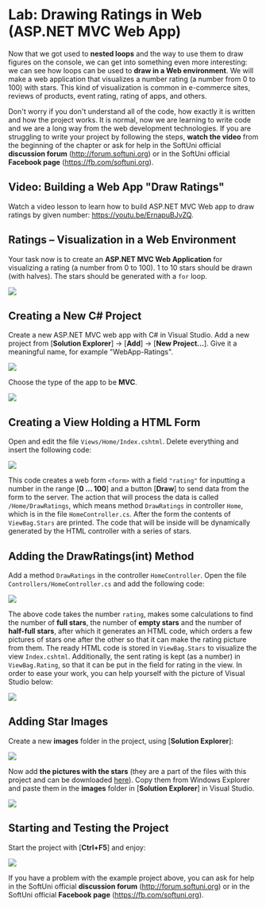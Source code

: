 # Lab: Drawing Ratings in Web (ASP.NET MVC Web App)

Now that we got used to **nested loops** and the way to use them to draw figures on the console, we can get into something even more interesting: we can see how loops can be used to **draw in a Web environment**. We will make a web application that visualizes a number rating \(a number from 0 to 100\) with stars. This kind of visualization is common in e-commerce sites, reviews of products, event rating, rating of apps, and others.

Don't worry if you don't understand all of the code, how exactly it is written and how the project works. It is normal, now we are learning to write code and we are a long way from the web development technologies. If you are struggling to write your project by following the steps, **watch the video** from the beginning of the chapter or ask for help in the SoftUni official **discussion forum** (http://forum.softuni.org) or in the SoftUni official **Facebook page** (https://fb.com/softuni.org).

## Video: Building a Web App "Draw Ratings"

Watch a video lesson to learn how to build ASP.NET MVC Web app to draw ratings by given number: https://youtu.be/ErnapuBJvZQ.

## Ratings – Visualization in a Web Environment

Your task now is to create an **ASP.NET MVC Web Application** for visualizing a rating \(a number from 0 to 100\). 1 to 10 stars should be drawn \(with halves\). The stars should be generated with a `for` loop.

![](/assets/chapter-6-images/11.Ratings-01.png)

## Creating a New C\# Project

Create a new ASP.NET MVC web app with C\# in Visual Studio. Add a new project from \[**Solution Explorer**\] -&gt; \[**Add**\] -&gt; \[**New Project…**\]. Give it a meaningful name, for example "WebApp-Ratings".

![](/assets/chapter-6-images/11.Ratings-02.png)

Choose the type of the app to be **MVC**.

![](/assets/chapter-6-images/11.Ratings-03.png)

## Creating a View Holding a HTML Form

Open and edit the file `Views/Home/Index.cshtml`. Delete everything and insert the following code:

![](/assets/chapter-6-images/11.Ratings-04.png)

This code creates a web form `<form>` with a field `"rating"` for inputting a number in the range \[**0 … 100**\] and a button \[**Draw**\] to send data from the form to the server. The action that will process the data is called `/Home/DrawRatings`, which means method `DrawRatings` in controller `Home`, which is in the file `HomeController.cs`. After the form the contents of `ViewBag.Stars` are printed. The code that will be inside will be dynamically generated by the HTML controller with a series of stars.

## Adding the DrawRatings\(int\) Method

Add a method `DrawRatings` in the controller `HomeController`. Open the file `Controllers/HomeController.cs` and add the following code:

![](/assets/chapter-6-images/11.Ratings-05.png)

The above code takes the number `rating`, makes some calculations to find the number of **full stars**, the number of **empty stars** and the number of **half-full stars**, after which it generates an HTML code, which orders a few pictures of stars one after the other so that it can make the rating picture from them. The ready HTML code is stored in `ViewBag.Stars` to visualize the view `Index.cshtml`. Additionally, the sent rating is kept \(as a number\) in `ViewBag.Rating`, so that it can be put in the field for rating in the view. In order to ease your work, you can help yourself with the picture of Visual Studio below:

![](/assets/chapter-6-images/11.Ratings-06.png)

## Adding Star Images

Create a new **images** folder in the project, using \[**Solution Explorer**\]:

![](/assets/chapter-6-images/11.Ratings-07.png)

Now add **the pictures with the stars** \(they are a part of the files with this project and can be downloaded [here](https://github.com/SoftUni/Programming-Basics-Book-CSharp-EN/tree/master/assets/chapter-6-assets)\). Copy them from Windows Explorer and paste them in the **images** folder in \[**Solution Explorer**\] in Visual Studio.

![](/assets/chapter-6-images/11.Ratings-08.png)

## Starting and Testing the Project

Start the project with \[**Ctrl+F5**\] and enjoy:

![](/assets/chapter-6-images/11.Ratings-09.png)

If you have a problem with the example project above, you can ask for help in the SoftUni official **discussion forum** (http://forum.softuni.org) or in the SoftUni official **Facebook page** (https://fb.com/softuni.org).
